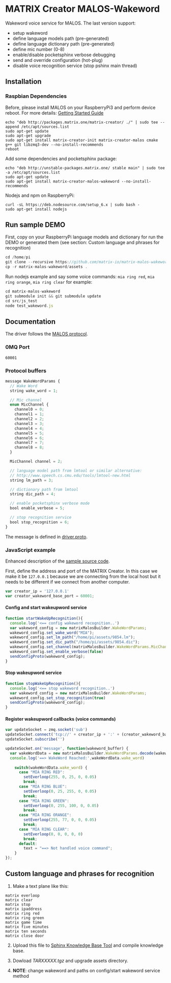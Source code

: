 
# MATRIX Creator MALOS-Wakeword

Wakeword voice service for MALOS. The last version support:

* setup wakeword
* define language models path (pre-generated)
* define language dictionary path (pre-generated)
* define mic number (0-8)
* enable/disable pocketsphinx verbose debugging 
* send and override configuration (hot-plug)
* disable voice recognition service (stop pshinx main thread)


## Installation

### Raspbian Dependencies 

Before, please install MALOS on your RaspberryPi3 and perform device reboot. For more details: [Getting Started Guide](https://github.com/matrix-io/matrix-creator-quickstart/wiki/2.-Getting-Started)

``` 
echo "deb http://packages.matrix.one/matrix-creator/ ./" | sudo tee --append /etc/apt/sources.list
sudo apt-get update
sudo apt-get upgrade
sudo apt-get install matrix-creator-init matrix-creator-malos cmake g++ git libzmq3-dev --no-install-recommends
reboot
```

Add some dependencies and pocketsphinx package:

``` 
echo "deb http://unstable-packages.matrix.one/ stable main" | sudo tee -a /etc/apt/sources.list
sudo apt-get update
sudo apt-get install matrix-creator-malos-wakeword --no-install-recommends
```

Nodejs and npm on RaspberryPi:

``` 
curl -sL https://deb.nodesource.com/setup_6.x | sudo bash -
sudo apt-get install nodejs
```

## Run sample DEMO

First, copy on your RaspberryPi language models and dictionary for run the DEMO or generated
them (see section: Custom language and phrases for recognition)

``` javascript
cd /home/pi
git clone --recursive https://github.com/matrix-io/matrix-malos-wakeword.git
cp -r matrix-malos-wakeword/assets .
```


Run nodejs example and say some voice commands: `mia ring red`, `mia ring
orange`, `mia ring clear` for example:

``` javascript
cd matrix-malos-wakeword
git submodule init && git submodule update
cd src/js_test
node test_wakeword.js
```

## Documentation

The driver follows the [MALOS protocol](https://github.com/matrix-io/matrix-creator-malos/blob/master/README.md#protocol).


### 0MQ Port
```
60001
```

### Protocol buffers

``` javascript
message WakeWordParams {
  // Wake Word
  string wake_word = 1;

  // Mic channel
  enum MicChannel {
    channel0 = 0;
    channel1 = 1;
    channel2 = 2;
    channel3 = 3;
    channel4 = 4;
    channel5 = 5;
    channel6 = 6;
    channel7 = 7;
    channel8 = 8;
  }

  MicChannel channel = 2;

  // language model path from lmtool or similar alternative:
  // http://www.speech.cs.cmu.edu/tools/lmtool-new.html
  string lm_path = 3;

  // dictionary path from lmtool 
  string dic_path = 4;

  // enable pocketsphinx verbose mode
  bool enable_verbose = 5;

  // stop recognition service
  bool stop_recognition = 6;
}

```
The message is defined in [driver.proto](https://github.com/matrix-io/protocol-buffers/blob/master/malos/driver.proto).

### JavaScript example

Enhanced description of the [sample source code](src/js_test/test_wakeword.js).

First, define the address and port of the MATRIX Creator. In this case we make it be `127.0.0.1`
because we are connecting from the local host but it needs to be different if we
connect from another computer.

``` javascript
var creator_ip = '127.0.0.1'
var creator_wakeword_base_port = 60001;
```

#### Config and start wakeupword service

``` javascript
function startWakeUpRecognition(){
  console.log('<== config wakeword recognition..')
  var wakeword_config = new matrixMalosBuilder.WakeWordParams;
  wakeword_config.set_wake_word("MIA");
  wakeword_config.set_lm_path("/home/pi/assets/9854.lm");
  wakeword_config.set_dic_path("/home/pi/assets/9854.dic");
  wakeword_config.set_channel(matrixMalosBuilder.WakeWordParams.MicChannel.channel0);
  wakeword_config.set_enable_verbose(false)
  sendConfigProto(wakeword_config);
}
```

#### Stop wakeupword service

``` javascript
function stopWakeUpRecognition(){
  console.log('<== stop wakeword recognition..')
  var wakeword_config = new matrixMalosBuilder.WakeWordParams;
  wakeword_config.set_stop_recognition(true)
  sendConfigProto(wakeword_config);
}
```

#### Register wakeupword callbacks (voice commands)
``` javascript
var updateSocket = zmq.socket('sub')
updateSocket.connect('tcp://' + creator_ip + ':' + (creator_wakeword_base_port + 3))
updateSocket.subscribe('')

updateSocket.on('message', function(wakeword_buffer) {
  var wakeWordData = new matrixMalosBuilder.WakeWordParams.decode(wakeword_buffer);
  console.log('==> WakeWord Reached:',wakeWordData.wake_word)
    
    switch(wakeWordData.wake_word) {
      case "MIA RING RED":
        setEverloop(255, 0, 25, 0, 0.05)
        break;
      case "MIA RING BLUE":
        setEverloop(0, 25, 255, 0, 0.05) 
        break;
      case "MIA RING GREEN":
        setEverloop(0, 255, 100, 0, 0.05) 
        break;
      case "MIA RING ORANGE":
        setEverloop(255, 77, 0, 0, 0.05) 
        break;
      case "MIA RING CLEAR":
        setEverloop(0, 0, 0, 0, 0) 
        break;
      default:
        text = "==> Not handled voice command";
    }
});

```

## Custom language and phrases for recognition 

1. Make a text plane like this: 

  ``` 
  matrix everloop
  matrix clear
  matrix stop
  matrix ipaddress
  matrix ring red
  matrix ring green
  matrix game time
  matrix five minutes
  matrix ten seconds
  matrix close door
  ```

2. Upload this file to [Sphinx Knowledge Base Tool](http://www.speech.cs.cmu.edu/tools/lmtool-new.html) and compile knowledge base.

3. Dowload *TARXXXXX.tgz* and upgrade assets directory.

4. **NOTE**: change wakeword and paths on config/start wakeword service method






